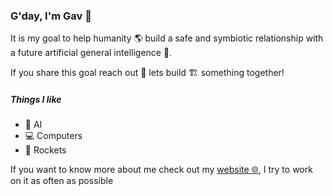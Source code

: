### G'day, I'm Gav 👋

It is my goal to help humanity 🌎 build a safe and symbiotic relationship with a future artificial general intelligence 🤖.

If you share this goal reach out 🙌 lets build 🏗️ something together!

##### Things I like
- 🤖 AI
- 💻 Computers
- 🚀 Rockets

If you want to know more about me check out my [website 🌐](https://gavinrossiter.dev), I try to work on it as often as possible
